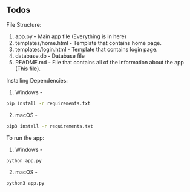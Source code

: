 ## Todos

File Structure:

1. app.py - Main app file (Everything is in here)
2. templates/home.html - Template that contains home page.
3. templates/login.html - Template that contains login page.
4. database.db - Database file
5. README.md - File that contains all of the information about the app (This file).

Installing Dependencies:

1. Windows -

```bash
pip install -r requirements.txt
```

2. macOS -

```bash
pip3 install -r requirements.txt
```

To run the app:

1. Windows -

```bash
python app.py
```

2. macOS -

```bash
python3 app.py
```

